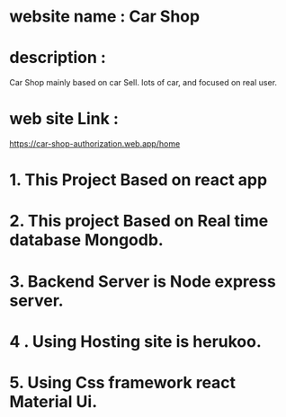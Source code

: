 # website name : Car Shop 

# description : 
Car Shop mainly based on car Sell. lots of car, and focused on real user.
 
 # web site Link :
https://car-shop-authorization.web.app/home
 
 # 1. This Project Based on react app
 
 # 2. This project Based on Real time database Mongodb.
 
 # 3. Backend Server is Node express server.
 
 # 4 . Using Hosting site is herukoo.
 
 # 5. Using Css framework react Material Ui.
